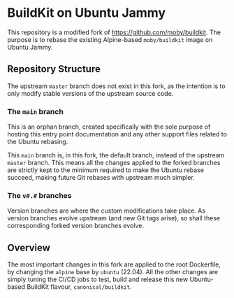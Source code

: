 # BuildKit on Ubuntu Jammy

This repository is a modified fork of <https://github.com/moby/buildkit>. The
purpose is to rebase the existing Alpine-based `moby/buildkit` image on Ubuntu
Jammy.

## Repository Structure

The upstream `master` branch does not exist in this fork, as the intention is to
only modify stable versions of the upstream source code.

### The `main` branch

This is an orphan branch, created specifically with the sole purpose
of hosting this entry point documentation and any other support files related
to the Ubuntu rebasing.

This `main` branch is, in this fork, the default branch, instead of the upstream
`master` branch. This means all the changes applied to the forked branches are
strictly kept to the minimum required to make the Ubuntu rebase succeed, making
future Git rebases with upstream much simpler.

### The `v#.#` branches

Version branches are where the custom modifications take place. As version
branches evolve upstream (and new Git tags arise), so shall these corresponding
forked version branches evolve.

## Overview

The most important changes in this fork are applied to the root Dockerfile, by
changing the `alpine` base by `ubuntu` (22.04). All the other changes are simply
tuning the CI/CD jobs to test, build and release this new Ubuntu-based BuildKit
flavour, `canonical/buildkit`.

